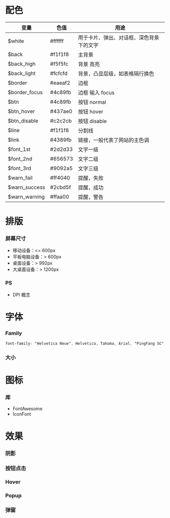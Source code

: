 # 配色

变量 | 色值 | 用途
---|---|---
$white | #ffffff | 用于卡片、弹出、对话框、深色背景下的文字 
$back | #f1f1f8 | 主背景
$back_high | #f5f5fc | 背景 高亮
$back_light | #fcfcfd | 背景，凸显层级，如表格隔行换色
$border | #eaeaf2 | 边框
$border_focus | #4c89fb | 边框 输入 focus
$btn | #4c89fb | 按钮 normal
$btn_hover | #437ae0 | 按钮 hover
$btn_disable | #c2c2cb | 按钮 disable
$line | #f1f1f8 | 分割线
$link | #4389fb | 链接，一般代表了网站的主色调
$font_1st | #2d2d33 | 文字一级
$font_2nd | #656573 | 文字二级
$font_3rd | #9092a5 | 文字三级
$warn_fail | #ff4040 | 提醒，失败
$warn_success | #2cbd5f | 提醒，成功
$warn_warning | #ffaa00 | 提醒，警告

# 排版

### 屏幕尺寸

- 移动设备：<= 600px
- 平板电脑设备：> 600px
- 桌面设备：> 992px
- 大桌面设备：> 1200px

### PS

- DPI 概念



# 字体

### Family

``` css
font-family: "Helvetica Neue", Helvetica, Tahoma, Arial, "PingFang SC", "Hiragino Sans GB", "Heiti SC", "Microsoft YaHei", "WenQuanYi Micro Hei", sans-serif;
```

### 大小

# 图标

### 库
- FontAwesome
- IconFont

# 效果

### 阴影

### 按钮点击

### Hover

### Popup

### 弹窗
